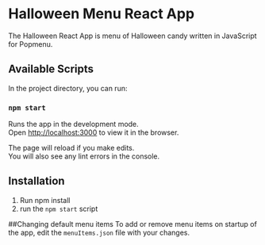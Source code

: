 # Halloween Menu React App

The Halloween React App is menu of Halloween candy written in JavaScript for Popmenu. 

## Available Scripts

In the project directory, you can run:

### `npm start`

Runs the app in the development mode.\
Open [http://localhost:3000](http://localhost:3000) to view it in the browser.

The page will reload if you make edits.\
You will also see any lint errors in the console.

## Installation
1. Run npm install
2. run the `npm start` script

##Changing default menu items
To add or remove menu items on startup of the app, edit the `menuItems.json` file with your changes.
